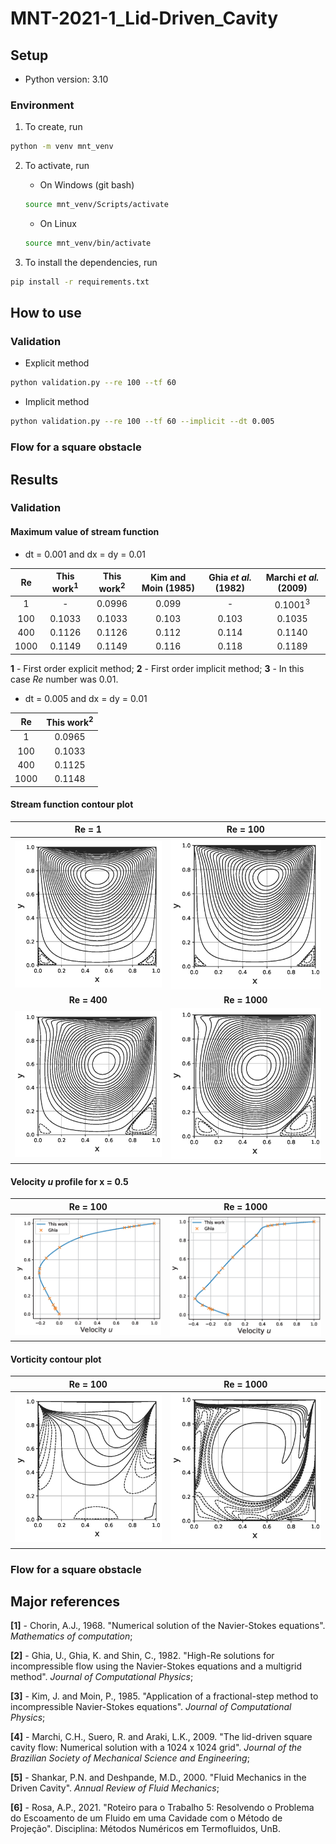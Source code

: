 # MNT-2021-1_Lid-Driven_Cavity

## Setup

- Python version: 3.10

### Environment

1. To create, run

```bash
python -m venv mnt_venv
```
2. To activate, run

    - On Windows (git bash)
    ```bash
    source mnt_venv/Scripts/activate
    ```
    
    - On Linux
    ```bash
    source mnt_venv/bin/activate
    ```

3. To install the dependencies, run

```bash
pip install -r requirements.txt
```

## How to use

### Validation

- Explicit method

```bash
python validation.py --re 100 --tf 60
```

- Implicit method

```bash
python validation.py --re 100 --tf 60 --implicit --dt 0.005
```

### Flow for a square obstacle

## Results

### Validation

#### Maximum value of stream function

- dt = 0.001 and dx = dy = 0.01

|  Re  | This work<sup>1</sup> | This work<sup>2</sup> | Kim and Moin (1985) | Ghia *et al.* (1982) | Marchi *et al.* (2009) |
|:----:|:---------------------:|:---------------------:|:-------------------:|:--------------------:|:----------------------:|
|   1  |           -           |         0.0996        |        0.099        |           -          |   0.1001<sup>3</sup>   |
|  100 |         0.1033        |         0.1033        |        0.103        |         0.103        |         0.1035         |
|  400 |         0.1126        |         0.1126        |        0.112        |         0.114        |         0.1140         |
| 1000 |         0.1149        |         0.1149        |        0.116        |         0.118        |         0.1189         |

**1** - First order explicit method; **2** - First order implicit method; **3** - In this case *Re* number was 0.01.

- dt = 0.005 and dx = dy = 0.01

|  Re  | This work<sup>2</sup> |
|:----:|:---------------------:|
|   1  |         0.0965        |
|  100 |         0.1033        |
|  400 |         0.1125        |
| 1000 |         0.1148        |

#### Stream function contour plot

|              **Re = 1**              |             **Re = 100**              |
|:------------------------------------:|:-------------------------------------:|
|   ![](images/implicit/Re_1_imp.png)  |  ![](images/implicit/Re_100_imp.png)  |
|             **Re = 400**             |             **Re = 1000**             |
|  ![](images/implicit/Re_400_imp.png) | ![](images/implicit/Re_1000_imp.png)  |

#### Velocity *u* profile for x = 0.5

|           **Re = 100**           |           **Re = 1000**           |
|:--------------------------------:|:---------------------------------:|
| ![](images/Re100_u_velocity.png) | ![](images/Re1000_u_velocity.png) |

#### Vorticity contour plot

|           **Re = 100**          |           **Re = 1000**          |
|:-------------------------------:|:--------------------------------:|
| ![](images/Re100_vorticity.png) | ![](images/Re1000_vorticity.png) |

### Flow for a square obstacle

## Major references

**[1]** - Chorin, A.J., 1968. "Numerical solution of the Navier-Stokes equations". *Mathematics of computation*;

**[2]** - Ghia, U., Ghia, K. and Shin, C., 1982. "High-Re solutions for incompressible flow using the Navier-Stokes equations and
a multigrid method". *Journal of Computational Physics*;

**[3]** - Kim, J. and Moin, P., 1985. "Application of a fractional-step method to incompressible Navier-Stokes equations". *Journal of Computational Physics*;

**[4]** - Marchi, C.H., Suero, R. and Araki, L.K., 2009. "The lid-driven square cavity flow: Numerical solution with a 1024 x
1024 grid". *Journal of the Brazilian Society of Mechanical Science and Engineering*;

**[5]** - Shankar, P.N. and Deshpande, M.D., 2000. "Fluid Mechanics in the Driven Cavity". *Annual Review of Fluid Mechanics*;

**[6]** - Rosa, A.P., 2021. "Roteiro para o Trabalho 5: Resolvendo o Problema do Escoamento de um Fluido em uma Cavidade com o Método de Projeção". Disciplina: Métodos Numéricos em Termofluidos, UnB.